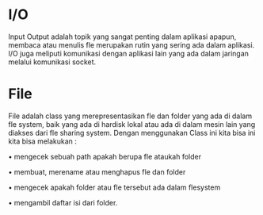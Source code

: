 # I/O

Input Output adalah topik yang sangat penting dalam aplikasi apapun, membaca atau menulis
fle merupakan rutin yang sering ada dalam aplikasi. I/O juga meliputi komunikasi dengan
aplikasi lain yang ada dalam jaringan melalui komunikasi socket.

# File

File adalah class yang merepresentasikan fle dan folder yang ada di dalam fle system, baik
yang ada di hardisk lokal atau ada di dalam mesin lain yang diakses dari fle sharing system.
Dengan menggunakan Class ini kita bisa ini kita bisa melakukan :

• mengecek sebuah path apakah berupa fle ataukah folder

• membuat, merename atau menghapus fle dan folder

• mengecek apakah folder atau fle tersebut ada dalam flesystem

• mengambil daftar isi dari folder.